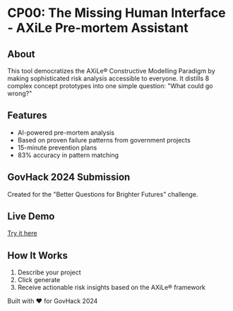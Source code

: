 # CP00: The Missing Human Interface - AXiLe Pre-mortem Assistant

## About
This tool democratizes the AXiLe® Constructive Modelling Paradigm by making sophisticated risk analysis accessible to everyone. It distills 8 complex concept prototypes into one simple question: "What could go wrong?"

## Features
- AI-powered pre-mortem analysis
- Based on proven failure patterns from government projects
- 15-minute prevention plans
- 83% accuracy in pattern matching

## GovHack 2024 Submission
Created for the "Better Questions for Brighter Futures" challenge.

## Live Demo
[Try it here](https://your-app-url.streamlit.app)

## How It Works
1. Describe your project
2. Click generate
3. Receive actionable risk insights based on the AXiLe® framework

Built with ❤️ for GovHack 2024